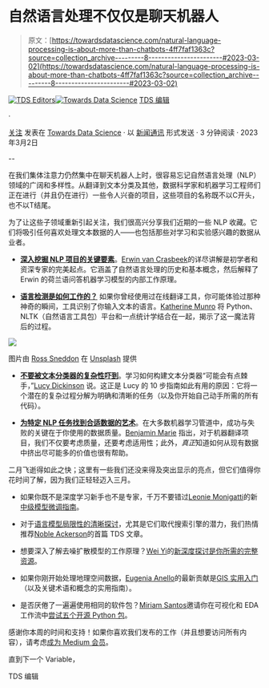 # 自然语言处理不仅仅是聊天机器人

> 原文：[https://towardsdatascience.com/natural-language-processing-is-about-more-than-chatbots-4ff7faf1363c?source=collection_archive---------8-----------------------#2023-03-02](https://towardsdatascience.com/natural-language-processing-is-about-more-than-chatbots-4ff7faf1363c?source=collection_archive---------8-----------------------#2023-03-02)

[](https://towardsdatascience.medium.com/?source=post_page-----4ff7faf1363c--------------------------------)[![TDS Editors](../Images/4b2d1beaf4f6dcf024ffa6535de3b794.png)](https://towardsdatascience.medium.com/?source=post_page-----4ff7faf1363c--------------------------------)[](https://towardsdatascience.com/?source=post_page-----4ff7faf1363c--------------------------------)[![Towards Data Science](../Images/a6ff2676ffcc0c7aad8aaf1d79379785.png)](https://towardsdatascience.com/?source=post_page-----4ff7faf1363c--------------------------------) [TDS 编辑](https://towardsdatascience.medium.com/?source=post_page-----4ff7faf1363c--------------------------------)

·

[关注](https://medium.com/m/signin?actionUrl=https%3A%2F%2Fmedium.com%2F_%2Fsubscribe%2Fuser%2F7e12c71dfa81&operation=register&redirect=https%3A%2F%2Ftowardsdatascience.com%2Fnatural-language-processing-is-about-more-than-chatbots-4ff7faf1363c&user=TDS+Editors&userId=7e12c71dfa81&source=post_page-7e12c71dfa81----4ff7faf1363c---------------------post_header-----------) 发表在 [Towards Data Science](https://towardsdatascience.com/?source=post_page-----4ff7faf1363c--------------------------------) · 以 [新闻通讯](https://towardsdatascience.com/newsletter?source=post_page-----4ff7faf1363c--------------------------------) 形式发送 · 3 分钟阅读 · 2023年3月2日[](https://medium.com/m/signin?actionUrl=https%3A%2F%2Fmedium.com%2F_%2Fvote%2Ftowards-data-science%2F4ff7faf1363c&operation=register&redirect=https%3A%2F%2Ftowardsdatascience.com%2Fnatural-language-processing-is-about-more-than-chatbots-4ff7faf1363c&user=TDS+Editors&userId=7e12c71dfa81&source=-----4ff7faf1363c---------------------clap_footer-----------)

--

[](https://medium.com/m/signin?actionUrl=https%3A%2F%2Fmedium.com%2F_%2Fbookmark%2Fp%2F4ff7faf1363c&operation=register&redirect=https%3A%2F%2Ftowardsdatascience.com%2Fnatural-language-processing-is-about-more-than-chatbots-4ff7faf1363c&source=-----4ff7faf1363c---------------------bookmark_footer-----------)

在我们集体注意力仍然集中在聊天机器人上时，很容易忘记自然语言处理（NLP）领域的广阔和多样性。从翻译到文本分类及其他，数据科学家和机器学习工程师们正在进行（并且仍在进行）一些令人兴奋的项目，这些项目的名称既不以C开头，也不以T结尾。

为了让这些子领域重新引起关注，我们很高兴分享我们近期的一些 NLP 收藏。它们将吸引任何喜欢处理文本数据的人——也包括那些对学习和实验感兴趣的数据从业者。

+   [**深入挖掘 NLP 项目的关键要素**](/creating-a-dutch-question-answering-machine-learning-model-3b666a115be3)。[Erwin van Crasbeek](https://medium.com/u/eeab190a1f50?source=post_page-----4ff7faf1363c--------------------------------)的详尽讲解是初学者和资深专家的完美起点。它涵盖了自然语言处理的历史和基本概念，然后解释了 Erwin 的荷兰语问答机器学习模型的内部工作原理。

+   [**语言检测是如何工作的？**](/how-to-do-language-detection-using-python-nltk-and-some-easy-statistics-6cec9a02148) 如果你曾经使用过在线翻译工具，你可能体验过那种神奇的瞬间，工具识别了你输入文本的语言。[Katherine Munro](https://medium.com/u/b84716d39740?source=post_page-----4ff7faf1363c--------------------------------) 将 Python、NLTK（自然语言工具包）平台和一点统计学结合在一起，揭示了这一魔法背后的过程。

![](../Images/449b19e24019b2f72307ad7dd1dbbaa3.png)

图片由 [Ross Sneddon](https://unsplash.com/ja/@rosssneddon?utm_source=medium&utm_medium=referral) 在 [Unsplash](https://unsplash.com/?utm_source=medium&utm_medium=referral) 提供

+   [**不要被文本分类器的复杂性吓到**](/step-by-step-basics-text-classifier-e666c6bac52b)。学习如何构建文本分类器“可能会有点棘手，”[Lucy Dickinson](https://medium.com/u/243c7ff13cc2?source=post_page-----4ff7faf1363c--------------------------------) 说。这正是 Lucy 的 10 步指南如此有用的原因：它将一个潜在的复杂过程分解为明确和清晰的任务（以及你开始自己动手所需的所有代码）。

+   [**为特定 NLP 任务找到合适数据的艺术**](/datasets-to-train-validate-and-evaluate-machine-translation-d61905d126aa)。在大多数机器学习管道中，成功与失败的关键在于你使用的数据质量。[Benjamin Marie](https://medium.com/u/ad2a414578b3?source=post_page-----4ff7faf1363c--------------------------------) 指出，对于机器翻译项目，我们不仅要考虑质量，还要考虑适用性；此外，*真正*知道如何从现有数据中挤出尽可能多的价值也很有帮助。

二月飞逝得如此之快；这里有一些我们还没来得及突出显示的亮点，但它们值得你花时间了解，因为我们正轻轻迈入三月。

+   如果你既不是深度学习新手也不是专家，千万不要错过[Leonie Monigatti](https://medium.com/u/3a38da70d8dc?source=post_page-----4ff7faf1363c--------------------------------)的新[中级模型微调指南](/intermediate-deep-learning-with-transfer-learning-f1aba5a814f)。

+   对于[语言模型局限性的清晰探讨](/chatgpt-insists-i-am-dead-and-the-problem-with-language-models-db5a36c22f11)，尤其是它们取代搜索引擎的潜力，我们热情推荐[Noble Ackerson](https://medium.com/u/68605bd278a3?source=post_page-----4ff7faf1363c--------------------------------)的首篇 TDS 文章。

+   想要深入了解去噪扩散模型的工作原理？[Wei Yi](https://medium.com/u/1b4bd5317a6e?source=post_page-----4ff7faf1363c--------------------------------)的[新深度探讨是你所需的完整资源](/understanding-the-denoising-diffusion-probabilistic-model-the-socratic-way-445c1bdc5756)。

+   如果你刚开始处理地理空间数据，[Eugenia Anello](https://medium.com/u/86fdc517c278?source=post_page-----4ff7faf1363c--------------------------------)的最新贡献是[GIS 实用入门](/a-practical-introduction-to-geospatial-data-analysis-using-qgis-a6f82105b30e)（以及关键术语和概念的实用指南）。

+   是否厌倦了一遍遍使用相同的软件包？[Miriam Santos](https://medium.com/u/243289394aaa?source=post_page-----4ff7faf1363c--------------------------------)邀请你在可视化和 EDA 工作流中[尝试五个开源 Python 包](/awesome-data-science-tools-to-master-in-2023-data-profiling-edition-29d29310f779)。

感谢你本周的时间和支持！如果你喜欢我们发布的工作（并且想要访问所有内容），请考虑[成为 Medium 会员](https://bit.ly/tds-membership)。

直到下一个 Variable，

TDS 编辑
